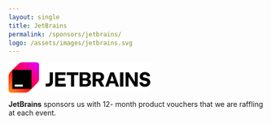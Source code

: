 ```yaml
---
layout: single
title: JetBrains
permalink: /sponsors/jetbrains/
logo: /assets/images/jetbrains.svg
---
```


<a href="https://www.jetbrains.com/" target="_blank"><img src="/assets/images/jetbrains.svg" alt="JetBrains" style="height:60px;vertical-align:middle;"></a>

**JetBrains** sponsors us with 12- month product vouchers that we are raffling at each event.
